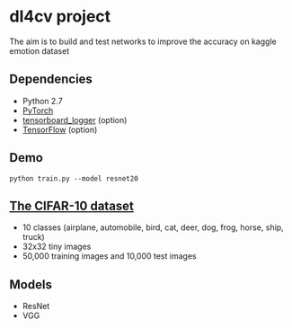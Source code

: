# dl4cv project

The aim is to build and test networks to improve the accuracy on kaggle emotion dataset

## Dependencies
* Python 2.7
* [PyTorch](http://pytorch.org/)
* [tensorboard_logger](https://github.com/TeamHG-Memex/tensorboard_logger) (option)
* [TensorFlow](https://www.tensorflow.org/) (option)

## Demo
```
python train.py --model resnet20
```

## [The CIFAR-10 dataset](https://www.cs.toronto.edu/~kriz/cifar.html)<br>
* 10 classes (airplane, automobile, bird, cat, deer, dog, frog, horse, ship, truck)
* 32x32 tiny images
* 50,000 training images and 10,000 test images

## Models
* ResNet
* VGG
